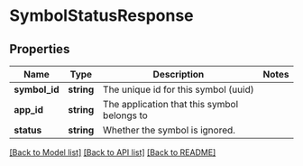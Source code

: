 # SymbolStatusResponse

## Properties
Name | Type | Description | Notes
------------ | ------------- | ------------- | -------------
**symbol_id** | **string** | The unique id for this symbol (uuid) | 
**app_id** | **string** | The application that this symbol belongs to | 
**status** | **string** | Whether the symbol is ignored. | 

[[Back to Model list]](../README.md#documentation-for-models) [[Back to API list]](../README.md#documentation-for-api-endpoints) [[Back to README]](../README.md)

